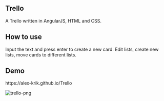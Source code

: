<h2>Trello</h2>
A Trello written in AngularJS, HTML and CSS.

<h2>How to use</h2>
Input the text and press enter to create a new card. Edit lists, create new lists, move cards to different lists.

<h2>Demo</h2>
https://alex-krik.github.io/Trello

![trello-png](https://user-images.githubusercontent.com/26335532/34998220-26210808-fae7-11e7-9bb9-a619f08c3535.png)
